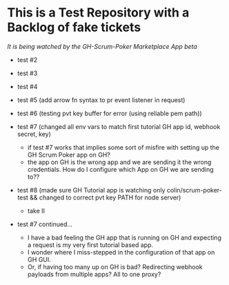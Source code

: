 # This is a Test Repository with a Backlog of fake tickets

_It is being watched by the GH-Scrum-Poker Marketplace App beta_

- test #2
- test #3
- test #4
- test #5 (add arrow fn syntax to pr event listener in request)
- test #6 (testing pvt key buffer for error (using reliable pem path))
- test #7 (changed all env vars to match first tutorial GH app id, webhook secret, key)
  - if test #7 works that implies some sort of misfire with setting up the GH Scrum Poker app on GH?
  - the app on GH is the wrong app and we are sending it the wrong credentials. How do I configure which App on GH we are sending to??
- test #8 (made sure GH Tutorial app is watching only colin/scrum-poker-test && changed to correct pvt key PATH for node server)
  - take II


- test #7 continued...
  - I have a bad feeling the GH app that is running on GH and expecting a request is my very first tutorial based app.
  - I wonder where I miss-stepped in the configuration of that app on GH GUI.
  - Or, if having too many up on GH is bad? Redirecting webhook payloads from multiple apps? All to one proxy?